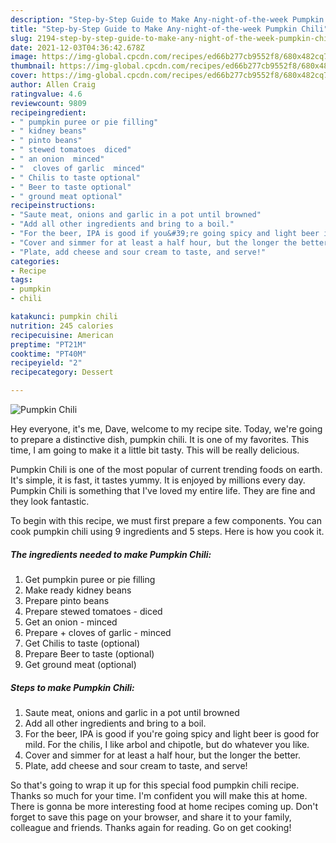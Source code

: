 ```yaml
---
description: "Step-by-Step Guide to Make Any-night-of-the-week Pumpkin Chili"
title: "Step-by-Step Guide to Make Any-night-of-the-week Pumpkin Chili"
slug: 2194-step-by-step-guide-to-make-any-night-of-the-week-pumpkin-chili
date: 2021-12-03T04:36:42.678Z
image: https://img-global.cpcdn.com/recipes/ed66b277cb9552f8/680x482cq70/pumpkin-chili-recipe-main-photo.jpg
thumbnail: https://img-global.cpcdn.com/recipes/ed66b277cb9552f8/680x482cq70/pumpkin-chili-recipe-main-photo.jpg
cover: https://img-global.cpcdn.com/recipes/ed66b277cb9552f8/680x482cq70/pumpkin-chili-recipe-main-photo.jpg
author: Allen Craig
ratingvalue: 4.6
reviewcount: 9809
recipeingredient:
- " pumpkin puree or pie filling"
- " kidney beans"
- " pinto beans"
- " stewed tomatoes  diced"
- " an onion  minced"
- "  cloves of garlic  minced"
- " Chilis to taste optional"
- " Beer to taste optional"
- " ground meat optional"
recipeinstructions:
- "Saute meat, onions and garlic in a pot until browned"
- "Add all other ingredients and bring to a boil."
- "For the beer, IPA is good if you&#39;re going spicy and light beer is good for mild. For the chilis, I like arbol and chipotle, but do whatever you like."
- "Cover and simmer for at least a half hour, but the longer the better."
- "Plate, add cheese and sour cream to taste, and serve!"
categories:
- Recipe
tags:
- pumpkin
- chili

katakunci: pumpkin chili 
nutrition: 245 calories
recipecuisine: American
preptime: "PT21M"
cooktime: "PT40M"
recipeyield: "2"
recipecategory: Dessert

---
```



![Pumpkin Chili](https://img-global.cpcdn.com/recipes/ed66b277cb9552f8/680x482cq70/pumpkin-chili-recipe-main-photo.jpg)

Hey everyone, it's me, Dave, welcome to my recipe site. Today, we're going to prepare a distinctive dish, pumpkin chili. It is one of my favorites. This time, I am going to make it a little bit tasty. This will be really delicious.



Pumpkin Chili is one of the most popular of current trending foods on earth. It's simple, it is fast, it tastes yummy. It is enjoyed by millions every day. Pumpkin Chili is something that I've loved my entire life. They are fine and they look fantastic.


To begin with this recipe, we must first prepare a few components. You can cook pumpkin chili using 9 ingredients and 5 steps. Here is how you cook it.

<!--inarticleads1-->

##### The ingredients needed to make Pumpkin Chili:

1. Get  pumpkin puree or pie filling
1. Make ready  kidney beans
1. Prepare  pinto beans
1. Prepare  stewed tomatoes - diced
1. Get  an onion - minced
1. Prepare  + cloves of garlic - minced
1. Get  Chilis to taste (optional)
1. Prepare  Beer to taste (optional)
1. Get  ground meat (optional)




<!--inarticleads2-->

##### Steps to make Pumpkin Chili:

1. Saute meat, onions and garlic in a pot until browned
1. Add all other ingredients and bring to a boil.
1. For the beer, IPA is good if you&#39;re going spicy and light beer is good for mild. For the chilis, I like arbol and chipotle, but do whatever you like.
1. Cover and simmer for at least a half hour, but the longer the better.
1. Plate, add cheese and sour cream to taste, and serve!




So that's going to wrap it up for this special food pumpkin chili recipe. Thanks so much for your time. I'm confident you will make this at home. There is gonna be more interesting food at home recipes coming up. Don't forget to save this page on your browser, and share it to your family, colleague and friends. Thanks again for reading. Go on get cooking!
